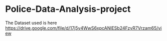 # Police-Data-Analysis-project
The Dataset used is here 
https://drive.google.com/file/d/17j5y4WwS6xpcANlESb24FzyR7Vrzam65/view
